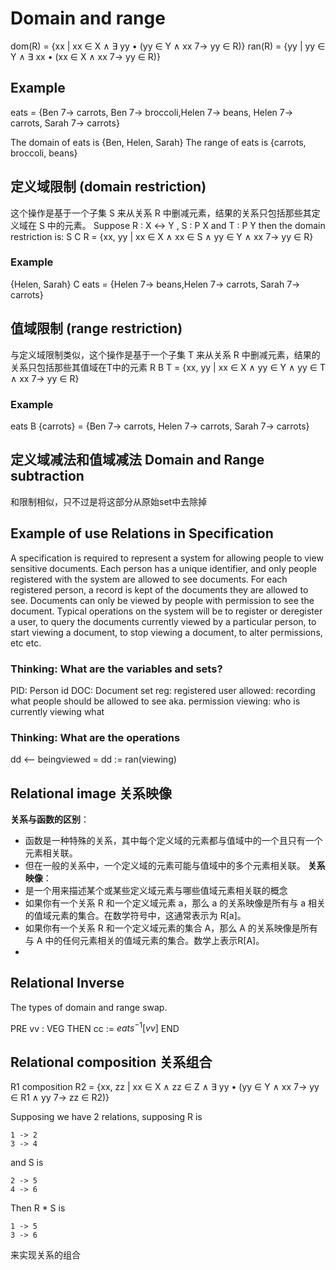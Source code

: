 # Domain and range

dom(R) = {xx | xx ∈ X ∧ ∃ yy • (yy ∈ Y ∧ xx 7→ yy ∈ R)}
ran(R) = {yy | yy ∈ Y ∧ ∃ xx • (xx ∈ X ∧ xx 7→ yy ∈ R)}

## Example 
eats = {Ben 7→ carrots, Ben 7→ broccoli,Helen 7→ beans,
Helen 7→ carrots, Sarah 7→ carrots}

The domain of eats is {Ben, Helen, Sarah}
The range of eats is {carrots, broccoli, beans}

## **定义域限制 (domain restriction)**
这个操作是基于一个子集 S 来从关系 R 中删减元素，结果的关系只包括那些其定义域在 S 中的元素。
Suppose R : X ↔ Y , S : P X and T : P Y then the domain restriction is:
S C R = {xx, yy | xx ∈ X ∧ xx ∈ S ∧ yy ∈ Y ∧ xx 7→ yy ∈ R}
### Example 
{Helen, Sarah} C eats = {Helen 7→ beans,Helen 7→ carrots, Sarah 7→ carrots}
## **值域限制 (range restriction)**
与定义域限制类似，这个操作是基于一个子集 T 来从关系 R 中删减元素，结果的关系只包括那些其值域在T中的元素
R B T = {xx, yy | xx ∈ X ∧ yy ∈ Y ∧ yy ∈ T ∧ xx 7→ yy ∈ R}

### Example

eats B {carrots} = {Ben 7→ carrots, Helen 7→ carrots, Sarah 7→ carrots}


## 定义域减法和值域减法 Domain and Range subtraction

和限制相似，只不过是将这部分从原始set中去除掉

## Example of use Relations in Specification 

A specification is required to represent a system for allowing people to view sensitive documents. Each person has a unique identifier, and only people registered with the system are allowed to see documents. For each registered person, a record is kept of the documents they are allowed to see. Documents can only be viewed by people with permission to see the document. Typical operations on the system will be to register or deregister a user, to query the documents currently viewed by a particular person, to start viewing a document, to stop viewing a document, to alter permissions, etc etc.

### Thinking: What are the variables and sets? 

PID: Person id
DOC: Document set
reg: registered user
allowed: recording what people should be allowed to see aka. permission
viewing: who is currently viewing what

### Thinking: What are the operations 
dd <-- beingviewed = dd := ran(viewing)


## Relational image 关系映像
**关系与函数的区别**：
- 函数是一种特殊的关系，其中每个定义域的元素都与值域中的一个且只有一个元素相关联。
- 但在一般的关系中，一个定义域的元素可能与值域中的多个元素相关联。
**关系映像**：
- 是一个用来描述某个或某些定义域元素与哪些值域元素相关联的概念
- 如果你有一个关系 R 和一个定义域元素 a，那么 a 的关系映像是所有与 a 相关的值域元素的集合。在数学符号中，这通常表示为 R[a]。
- 如果你有一个关系 R 和一个定义域元素的集合 A，那么 A 的关系映像是所有与 A 中的任何元素相关的值域元素的集合。数学上表示R[A]。
- 

## Relational Inverse 

The types of domain and range swap. 

PRE vv : VEG THEN cc := $eats^{−1} [{vv}]$ END


## Relational composition 关系组合
R1 composition R2 = {xx, zz | xx ∈ X ∧ zz ∈ Z ∧ ∃ yy • (yy ∈ Y ∧ xx 7→ yy ∈ R1 ∧ yy 7→ zz ∈ R2)}

Supposing we have 2 relations, supposing R is 
```
1 -> 2
3 -> 4
```
and S is 
```
2 -> 5
4 -> 6
```
Then R * S is 
```
1 -> 5
3 -> 6
```
来实现关系的组合


